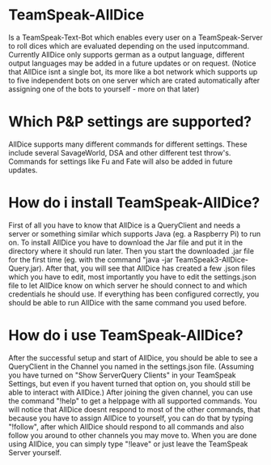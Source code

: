 # TeamSpeak-AllDice
Is a TeamSpeak-Text-Bot which enables every user on a TeamSpeak-Server to roll dices which are evaluated depending on the used inputcommand.
Currently AllDice only supports german as a output language, different output languages may be added in a future updates or on request.
(Notice that AllDice isnt a single bot, its more like a bot network which supports up to five independent bots on one server which are crated automatically after assigning one of the bots to yourself - more on that later)

# Which P&P settings are supported?
AllDice supports many different commands for different settings.
These include several SavageWorld, DSA and other different test throw's.
Commands for settings like Fu and Fate will also be added in future updates.

# How do i install TeamSpeak-AllDice?
First of all you have to know that AllDice is a QueryClient and needs a server or something similar which supports Java (eg. a Raspberry Pi) to run on.
To install AllDice you have to download the Jar file and put it in the directory where it should run later.
Then you start the downloaded .jar file for the first time (eg. with the command "java -jar TeamSpeak3-AllDice-Query.jar).
After that, you will see that AllDice has created a few .json files which you have to edit, most importantly you have to edit the settings.json file to let AllDice know on which server he should connect to and which credentials he should use.
If everything has been configured correctly, you should be able to run AllDice with the same command you used before.

# How do i use TeamSpeak-AllDice?
After the successful setup and start of AllDice, you should be able to see a QueryClient in the Channel you named in the settings.json file. 
(Assuming you have turned on "Show ServerQuery Clients" in your TeamSpeak Settings, but even if you havent turned that option on, you should still be able to interact with AllDice.)
After joining the given channel, you can use the command "!help" to get a helppage with all supported commands.
You will notice that AllDice doesnt respond to most of the other commands, that because you have to assign AllDice to yourself, you can do that by typing "!follow", after which AllDice should respond to all commands and also follow you around to other channels you may move to.
When you are done using AllDice, you can simply type "!leave" or just leave the TeamSpeak Server yourself.

